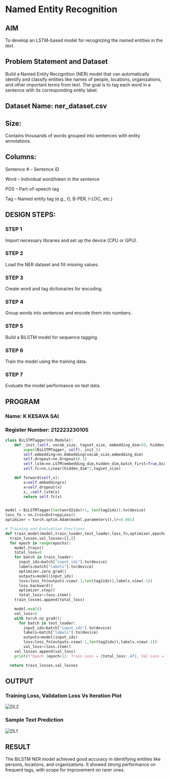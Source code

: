 # Named Entity Recognition

## AIM

To develop an LSTM-based model for recognizing the named entities in the text.

## Problem Statement and Dataset
Build a Named Entity Recognition (NER) model that can automatically identify and classify entities like names of people, locations, organizations, and other important terms from text. The goal is to tag each word in a sentence with its corresponding entity label.

## Dataset Name: ner_dataset.csv
## Size:
Contains thousands of words grouped into sentences with entity annotations.

## Columns:
Sentence # – Sentence ID

Word – Individual word/token in the sentence

POS – Part-of-speech tag

Tag – Named entity tag (e.g., O, B-PER, I-LOC, etc.)

## DESIGN STEPS:
### STEP 1
Import necessary libraries and set up the device (CPU or GPU).
### STEP 2
Load the NER dataset and fill missing values.
### STEP 3
Create word and tag dictionaries for encoding.
### STEP 4
Group words into sentences and encode them into numbers.
### STEP 5
Build a BiLSTM model for sequence tagging.
### STEP 6
Train the model using the training data.
### STEP 7
Evaluate the model performance on test data.

## PROGRAM

### Name: K KESAVA SAI
### Register Number: 212223230105
```python
class BiLSTMTagger(nn.Module):
    def _init_(self, vocab_size, tagset_size, embedding_dim=50, hidden_dim=100):
        super(BiLSTMTagger, self)._init_()
        self.embedding=nn.Embedding(vocab_size,embedding_dim)
        self.dropout=nn.Dropout(0.1)
        self.lstm=nn.LSTM(embedding_dim,hidden_dim,batch_first=True,bidirectional=True)
        self.fc=nn.Linear(hidden_dim*2,tagset_size)

    def forward(self,x):
        x=self.embedding(x)
        x=self.dropout(x)
        x,_=self.lstm(x)
        return self.fc(x)


model = BiLSTMTagger(len(word2idx)+1, len(tag2idx)).to(device)
loss_fn = nn.CrossEntropyLoss()
optimizer = torch.optim.Adam(model.parameters(),lr=0.001)

# Training and Evaluation Functions
def train_model(model,train_loader,test_loader,loss_fn,optimixer,epochs=10):
  train_losses,val_losses=[],[]
  for epoch in range(epochs):
    model.train()
    total_loss=0
    for batch in train_loader:
      input_ids=batch["input_ids"].to(device)
      labels=batch["labels"].to(device)
      optimizer.zero_grad()
      outputs=model(input_ids)
      loss=loss_fn(outputs.view(-1,len(tag2idx)),labels.view(-1))
      loss.backward()
      optimizer.step()
      total_loss+=loss.item()
    train_losses.append(total_loss)

    model.eval()
    val_loss=0
    with torch.no_grad():
      for batch in test_loader:
        input_ids=batch["input_ids"].to(device)
        labels=batch["labels"].to(device)
        outputs=model(input_ids)
        loss=loss_fn(outputs.view(-1,len(tag2idx)),labels.view(-1))
        val_loss+=loss.item()
    val_losses.append(val_loss)
    print(f"Epoch {epoch+1}: Train Loss = {total_loss:.4f}, Val Loss = {val_loss:.4f}")

  return train_losses,val_losses

```
## OUTPUT

### Training Loss, Validation Loss Vs Iteration Plot
![DL2](https://github.com/user-attachments/assets/0184b5ba-c409-4361-b67d-55afd15da07e)


### Sample Text Prediction
![DL1](https://github.com/user-attachments/assets/c52e8a18-fa20-41a8-9fb5-da17157b8cef)


## RESULT
The BiLSTM NER model achieved good accuracy in identifying entities like persons, locations, and organizations. It showed strong performance on frequent tags, with scope for improvement on rarer ones.
